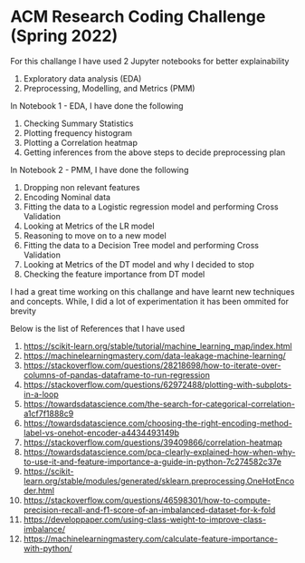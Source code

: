 # ACM Research Coding Challenge (Spring 2022)

For this challange I have used 2 Jupyter notebooks for better explainability
1. Exploratory data analysis (EDA)
2. Preprocessing, Modelling, and Metrics (PMM)


In Notebook 1 - EDA, I have done the following 
  1. Checking Summary Statistics
  2. Plotting frequency histogram
  3. Plotting a Correlation heatmap
  4. Getting inferences from the above steps to decide preprocessing plan

In Notebook 2 - PMM, I have done the following 
  1. Dropping non relevant features
  2. Encoding Nominal data
  3. Fitting the data to a Logistic regression model and performing Cross Validation
  4. Looking at Metrics of the LR model
  5. Reasoning to move on to a new model
  6. Fitting the data to a Decision Tree model and performing Cross Validation
  7. Looking at Metrics of the DT model and why I decided to stop
  8. Checking the feature importance from DT model


I had a great time working on this challange and have learnt new techniques and concepts. While, I did a lot of experimentation it has been ommited for brevity


Below is the list of References that I have used
1. https://scikit-learn.org/stable/tutorial/machine_learning_map/index.html
2. https://machinelearningmastery.com/data-leakage-machine-learning/
3. https://stackoverflow.com/questions/28218698/how-to-iterate-over-columns-of-pandas-dataframe-to-run-regression
4. https://stackoverflow.com/questions/62972488/plotting-with-subplots-in-a-loop
5. https://towardsdatascience.com/the-search-for-categorical-correlation-a1cf7f1888c9
6. https://towardsdatascience.com/choosing-the-right-encoding-method-label-vs-onehot-encoder-a4434493149b
7. https://stackoverflow.com/questions/39409866/correlation-heatmap
8. https://towardsdatascience.com/pca-clearly-explained-how-when-why-to-use-it-and-feature-importance-a-guide-in-python-7c274582c37e
9. https://scikit-learn.org/stable/modules/generated/sklearn.preprocessing.OneHotEncoder.html
10. https://stackoverflow.com/questions/46598301/how-to-compute-precision-recall-and-f1-score-of-an-imbalanced-dataset-for-k-fold
11. https://developpaper.com/using-class-weight-to-improve-class-imbalance/
12. https://machinelearningmastery.com/calculate-feature-importance-with-python/
